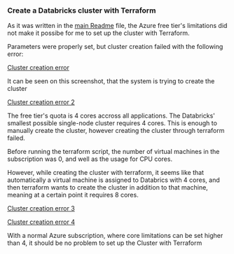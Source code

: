 ### Create a Databricks cluster with Terraform

As it was written in the [main Readme](../../README.md) file, the Azure free tier's limitations did not make it possibe for me to set up the cluster with Terraform.

Parameters were properly set, but cluster creation failed with the following error:

[Cluster creation error](../../screenshots/img_terraform_cluster_fail.png)

It can be seen on this screenshot, that the system is trying to create the cluster

[Cluster creation error 2](../../screenshots/img_terraform_cluster_fail_2.png)

The free tier's quota is 4 cores accross all applications. The Databricks' smallest possible single-node cluster requires 4 cores. This is enough to manually create the cluster, however creating the cluster through terraform failed.

Before running the terraform script, the number of virtual machines in the subscription was 0, and well as the usage for CPU cores. 

However, while creating the cluster with terraform, it seems like that automatically a virtual machine is assigned to Databrics with 4 cores, and then terraform wants to create the cluster in addition to that machine, meaning at a certain point it requires 8 cores.

[Cluster creation error 3](../../screenshots/img_terraform_cluster_fail_3.png)

[Cluster creation error 4](../../screenshots/img_terraform_cluster_fail_4.png)

With a normal Azure subscription, where core limitations can be set higher than 4, it should be no problem to set up the Cluster with Terraform